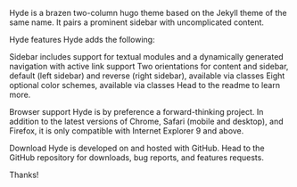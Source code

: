 Hyde is a brazen two-column hugo theme based on the Jekyll theme of the same name. It pairs a prominent sidebar with uncomplicated content.

Hyde features
Hyde adds the following:

Sidebar includes support for textual modules and a dynamically generated navigation with active link support
Two orientations for content and sidebar, default (left sidebar) and reverse (right sidebar), available via <body> classes
Eight optional color schemes, available via <body> classes
Head to the readme to learn more.

Browser support
Hyde is by preference a forward-thinking project. In addition to the latest versions of Chrome, Safari (mobile and desktop), and Firefox, it is only compatible with Internet Explorer 9 and above.

Download
Hyde is developed on and hosted with GitHub. Head to the GitHub repository for downloads, bug reports, and features requests.

Thanks!
